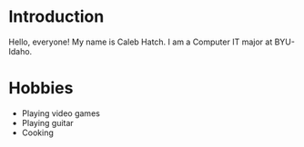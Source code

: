 # Introduction

Hello, everyone! My name is Caleb Hatch. I am a Computer IT major at BYU-Idaho.

# Hobbies

- Playing video games
- Playing guitar
- Cooking

